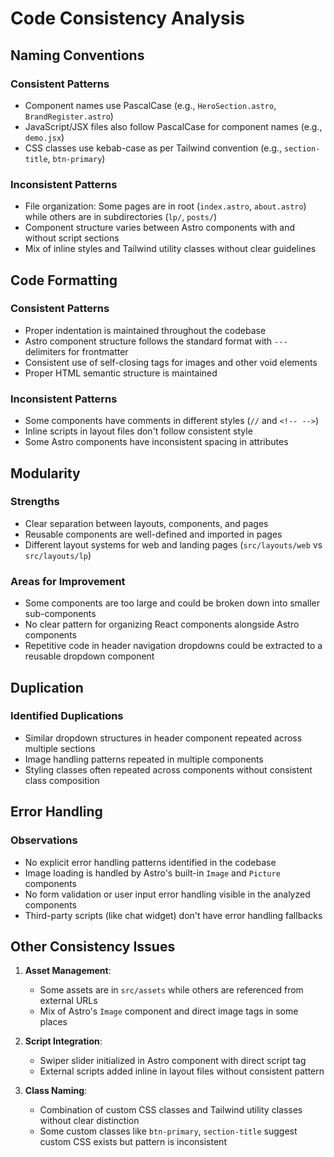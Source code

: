 # Code Consistency Analysis

## Naming Conventions

### Consistent Patterns
- Component names use PascalCase (e.g., `HeroSection.astro`, `BrandRegister.astro`)
- JavaScript/JSX files also follow PascalCase for component names (e.g., `demo.jsx`)
- CSS classes use kebab-case as per Tailwind convention (e.g., `section-title`, `btn-primary`)

### Inconsistent Patterns
- File organization: Some pages are in root (`index.astro`, `about.astro`) while others are in subdirectories (`lp/`, `posts/`)
- Component structure varies between Astro components with and without script sections
- Mix of inline styles and Tailwind utility classes without clear guidelines

## Code Formatting

### Consistent Patterns
- Proper indentation is maintained throughout the codebase
- Astro component structure follows the standard format with `---` delimiters for frontmatter
- Consistent use of self-closing tags for images and other void elements
- Proper HTML semantic structure is maintained

### Inconsistent Patterns
- Some components have comments in different styles (`//` and `<!-- -->`)
- Inline scripts in layout files don't follow consistent style
- Some Astro components have inconsistent spacing in attributes

## Modularity

### Strengths
- Clear separation between layouts, components, and pages
- Reusable components are well-defined and imported in pages
- Different layout systems for web and landing pages (`src/layouts/web` vs `src/layouts/lp`)

### Areas for Improvement
- Some components are too large and could be broken down into smaller sub-components
- No clear pattern for organizing React components alongside Astro components
- Repetitive code in header navigation dropdowns could be extracted to a reusable dropdown component

## Duplication

### Identified Duplications
- Similar dropdown structures in header component repeated across multiple sections
- Image handling patterns repeated in multiple components
- Styling classes often repeated across components without consistent class composition

## Error Handling

### Observations
- No explicit error handling patterns identified in the codebase
- Image loading is handled by Astro's built-in `Image` and `Picture` components
- No form validation or user input error handling visible in the analyzed components
- Third-party scripts (like chat widget) don't have error handling fallbacks

## Other Consistency Issues

1. **Asset Management**:
   - Some assets are in `src/assets` while others are referenced from external URLs
   - Mix of Astro's `Image` component and direct image tags in some places

2. **Script Integration**:
   - Swiper slider initialized in Astro component with direct script tag
   - External scripts added inline in layout files without consistent pattern

3. **Class Naming**:
   - Combination of custom CSS classes and Tailwind utility classes without clear distinction
   - Some custom classes like `btn-primary`, `section-title` suggest custom CSS exists but pattern is inconsistent
